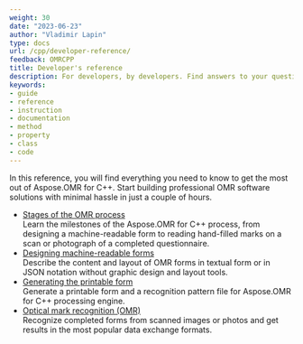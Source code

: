 ```yaml
---
weight: 30
date: "2023-06-23"
author: "Vladimir Lapin"
type: docs
url: /cpp/developer-reference/
feedback: OMRCPP
title: Developer's reference
description: For developers, by developers. Find answers to your questions regarding Aspose.OMR for C++ and start building your own software OMR solutions.
keywords:
- guide
- reference
- instruction
- documentation
- method
- property
- class
- code
---
```


In this reference, you will find everything you need to know to get the most out of Aspose.OMR for C++. Start building professional OMR software solutions with minimal hassle in just a couple of hours.

- [Stages of the OMR process](/omr/cpp/omr-stages/)  
  Learn the milestones of the Aspose.OMR for C++ process, from designing a machine-readable form to reading hand-filled marks on a scan or photograph of a completed questionnaire.
- [Designing machine-readable forms](/omr/cpp/design-form/)  
  Describe the content and layout of OMR forms in textual form or in JSON notation without graphic design and layout tools.
- [Generating the printable form](/omr/cpp/generate-template/)  
  Generate a printable form and a recognition pattern file for Aspose.OMR for C++ processing engine.
- [Optical mark recognition (OMR)](/omr/cpp/recognition/)  
  Recognize completed forms from scanned images or photos and get results in the most popular data exchange formats.

